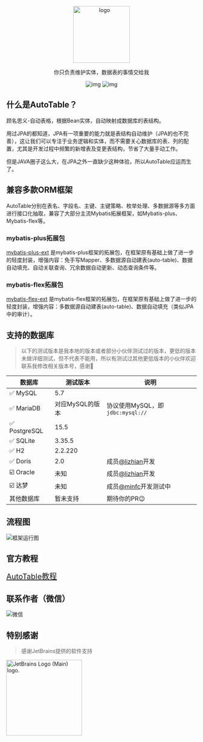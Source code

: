 <p align="center"><img src="https://autotable.tangzc.com/logo.png" alt="logo" width="150px" /></p>

<p align="center">你只负责维护实体，数据表的事情交给我</p>

<p align="center">
<img src="https://img.shields.io/maven-central/v/com.baomidou/mybatis-plus.svg?style=for-the-badge" alt="img" /> 
<img src="https://img.shields.io/badge/license-Apache 2-4EB1BA.svg?style=for-the-badge" alt="img" />
</p>

## 什么是AutoTable？

顾名思义-自动表格，根据Bean实体，自动映射成数据库的表结构。

用过JPA的都知道，JPA有一项重要的能力就是表结构自动维护（JPA的也不完善），这让我们可以专注于业务逻辑和实体，而不需要关心数据库的表、列的配置，尤其是开发过程中频繁的新增表及变更表结构，节省了大量手动工作。

但是JAVA圈子这么大，在JPA之外一直缺少这种体验，所以AutoTable应运而生了。

## 兼容多款ORM框架

AutoTable分别在表名、字段名、主键、主键策略、枚举处理、多数据源等多方面进行接口化抽取，兼容了大部分主流Mybatis拓展框架，如Mybatis-plus、Mybatis-flex等。

### mybatis-plus拓展包

<a href="../../../../dromara/mybatis-plus-ext" target="_blank">mybatis-plus-ext</a>
是mybatis-plus框架的拓展包，在框架原有基础上做了进一步的轻度封装，增强内容：免手写Mapper、多数据源自动建表(auto-table)、数据自动填充、自动关联查询、冗余数据自动更新、动态查询条件等。

### mybatis-flex拓展包

<a href="../../../../tangzc/mybatis-flex-ext" target="_blank">mybatis-flex-ext</a>
是mybatis-flex框架的拓展包，在框架原有基础上做了进一步的轻度封装，增强内容：多数据源自动建表(auto-table)、数据自动填充（类似JPA中的审计）。

## 支持的数据库

> 以下的测试版本是我本地的版本或者部分小伙伴测试过的版本，更低的版本未做详细测试，但不代表不能用，所以有测试过其他更低版本的小伙伴欢迎联系我修改相关版本号，感谢🫡

| 数据库          | 测试版本       | 说明                                  |
|--------------|------------|-------------------------------------|
| ✅ MySQL      | 5.7        |                                     |
| ✅ MariaDB    | 对应MySQL的版本 | 协议使用MySQL，即`jdbc:mysql://`          |
| ✅ PostgreSQL | 15.5       |                                     |
| ✅ SQLite     | 3.35.5     |                                     |
| ✅ H2         | 2.2.220    |                                     |
| ✅ Doris      | 2.0        | 成员[@lizhian](../../../../lizhian)开发 |
| ☑️ Oracle    | 未知         | 成员[@lizhian](../../../../lizhian)开发 |
| ☑️ 达梦        | 未知         | 成员[@minfc](../../../../minfc)开发测试中  |
| 其他数据库        | 暂未支持       | 期待你的PR😉                            |

## 流程图

![框架运行图](https://autotable.tangzc.com/flow.png)

## 官方教程

<a style="font-size:20px" href="https://autotable.tangzc.com" target="_blank">AutoTable教程</a>

## 联系作者（微信）

![微信](https://autotable.tangzc.com/wechat.png)

## 特别感谢

> 感谢JetBrains提供的软件支持

<img width="200" src="https://resources.jetbrains.com/storage/products/company/brand/logos/jb_beam.png" alt="JetBrains Logo (Main) logo.">
